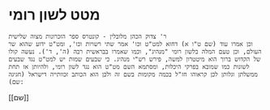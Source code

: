 # מטט לשון רומי


	ר' צדוק הכהן מלובלין - קונטרס ספר הזכרונות מצוה שלישית
	וכן אמרו עוד (שם ט"ו א) דחזא למט"ט וכו' אמר שתי רשויות וכו', ומט"ט ידוע שהוא שר העולם, וכן טעם המלה בלשון רומי "מנהיג", וכמו שאמרו בבראשית רבה (ה', ד'). נעשה קולו של הקדוש ברוך הוא מיטטרון למשה, פירש רש"י מנהיג. כי שבעים שמות יש למט"ט נגד שבעים לשונות כמו שמובא בפרקי היכלות, ומסתמא השם מט"ט הוא נגד לשון רומי, ולהיותן אז תחת ממשלתן וגלותן לכן קראוהו חז"ל בכמה מקומות בשם זה ולכן הוא הכותב זכוותייה דישראל (חגיגה שם): 
[[שם]]